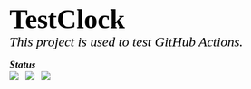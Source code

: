 <p>
<font face="verdana" size="7" color="black"><b>TestClock</b></font><br/>
<font face="verdana" size="5" color="black"><i>This project is used to test GitHub Actions.</i></font><br/><br/>
<font face="verdana" size="4" color="black"><b><i>Status</i></b></font><br/>
<img src="https://github.com/BrightRan/TestClock/workflows/CI/badge.svg"/>
&nbsp;&nbsp;<img src="https://github.com/BrightRan/TestClock/workflows/CI_Dev/badge.svg"/>
&nbsp;&nbsp;<img src="https://github.com/BrightRan/TestClock/workflows/Events/badge.svg"/>
</p>
